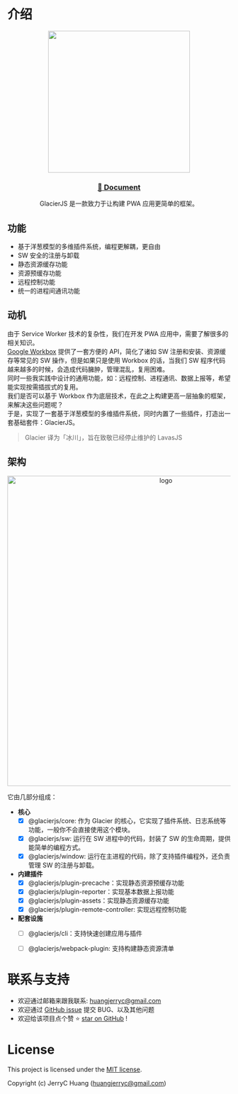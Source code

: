 # 介绍


<p align="center">
  <a href="https://jerryc8080.github.io/GlacierJS/">
      <img width="320" src="https://bluesun-1252625244.cos.ap-guangzhou.myqcloud.com/jerryc/20220227085816.png?imageView2/2/w/320">
  </a>
</p>

<h3 align="center">
  <a href="https://jerryc8080.github.io/GlacierJS/">📖 Document</a>
</h3>

<p align="center">
  GlacierJS 是一款致力于让构建 PWA 应用更简单的框架。
</p>


## 功能

- 基于洋葱模型的多维插件系统，编程更解耦，更自由
- SW 安全的注册与卸载
- 静态资源缓存功能
- 资源预缓存功能
- 远程控制功能
- 统一的进程间通讯功能

## 动机

由于 Service Worker 技术的复杂性，我们在开发 PWA 应用中，需要了解很多的相关知识。     
[Google Workbox](https://developers.google.com/web/tools/workbox) 提供了一套方便的 API，简化了诸如 SW 注册和安装、资源缓存等常见的 SW 操作，但是如果只是使用 Workbox 的话，当我们 SW 程序代码越来越多的时候，会造成代码臃肿，管理混乱，复用困难。    
同时一些我实践中设计的通用功能，如：远程控制、进程通讯、数据上报等，希望能实现按需插拔式的复用。    
我们是否可以基于 Workbox 作为底层技术，在此之上构建更高一层抽象的框架，来解决这些问题呢？    
于是，实现了一套基于洋葱模型的多维插件系统，同时内置了一些插件，打造出一套基础套件：GlacierJS。    

> Glacier 译为「冰川」，旨在致敬已经停止维护的 LavasJS    

## 架构

<p align="center">
    <img alt="logo" width="700" src="https://bluesun-1252625244.cos.ap-guangzhou.myqcloud.com/jerryc/20220227172033.png">
</p>

它由几部分组成：

* **核心**
    - [x] @glacierjs/core: 作为 Glacier 的核心，它实现了插件系统、日志系统等功能，一般你不会直接使用这个模块。
    - [x] @glacierjs/sw: 运行在 SW 进程中的代码，封装了 SW 的生命周期，提供能简单的编程方式。
    - [x] @glacierjs/window: 运行在主进程的代码，除了支持插件编程外，还负责管理 SW 的注册与卸载。

* **内建插件**
    - [x] @glacierjs/plugin-precache：实现静态资源预缓存功能
    - [x] @glacierjs/plugin-reporter：实现基本数据上报功能
    - [x] @glacierjs/plugin-assets：实现静态资源缓存功能
    - [x] @glacierjs/plugin-remote-controller: 实现远程控制功能

* **配套设施**
    - [ ] @glacierjs/cli：支持快速创建应用与插件
    - [ ] @glacierjs/webpack-plugin: 支持构建静态资源清单


# 联系与支持


* 欢迎通过邮箱来跟我联系: huangjerryc@gmail.com
* 欢迎通过 [GitHub issue](https://github.com/JerryC8080/glacierjs/issues) 提交 BUG、以及其他问题
* 欢迎给该项目点个赞 ⭐️ [star on GitHub](https://github.com/beautywe/beautywe) !

# License

This project is licensed under the [MIT license](https://cdn.jsdelivr.net/gh/JerryC8080/glacierjs/LICENSE).

Copyright (c) JerryC Huang (huangjerryc@gmail.com)
